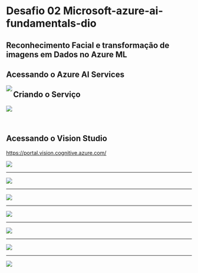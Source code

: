 # Desafio 02 Microsoft-azure-ai-fundamentals-dio
## Reconhecimento Facial e transformação de imagens em Dados no Azure ML

## Acessando o Azure AI Services
<img align="left" src="https://github.com/DanCunha/Microsoft-azure-ai-fundamentals-dio/blob/main/Desafio02/prints/step01.png" width=""/> 

## Criando o Serviço
<img align="center" src="https://github.com/DanCunha/Microsoft-azure-ai-fundamentals-dio/blob/main/Desafio02/prints/step02.png" width=""/> 

&nbsp;

## Acessando o Vision Studio
https://portal.vision.cognitive.azure.com/

<img align="center" src="https://github.com/DanCunha/Microsoft-azure-ai-fundamentals-dio/blob/main/Desafio02/prints/step03.png" width=""/> 

---

<img align="center" src="https://github.com/DanCunha/Microsoft-azure-ai-fundamentals-dio/blob/main/Desafio02/prints/step04.png" width=""/> 

---

<img align="center" src="https://github.com/DanCunha/Microsoft-azure-ai-fundamentals-dio/blob/main/Desafio02/prints/step05.png" width=""/> 

---

<img align="center" src="https://github.com/DanCunha/Microsoft-azure-ai-fundamentals-dio/blob/main/Desafio02/prints/step06.png" width=""/> 

---

<img align="center" src="https://github.com/DanCunha/Microsoft-azure-ai-fundamentals-dio/blob/main/Desafio02/prints/step07.png" width=""/> 

---

<img align="center" src="https://github.com/DanCunha/Microsoft-azure-ai-fundamentals-dio/blob/main/Desafio02/prints/step08.png" width=""/> 

---

<img align="center" src="https://github.com/DanCunha/Microsoft-azure-ai-fundamentals-dio/blob/main/Desafio02/prints/step09.png" width=""/> 

